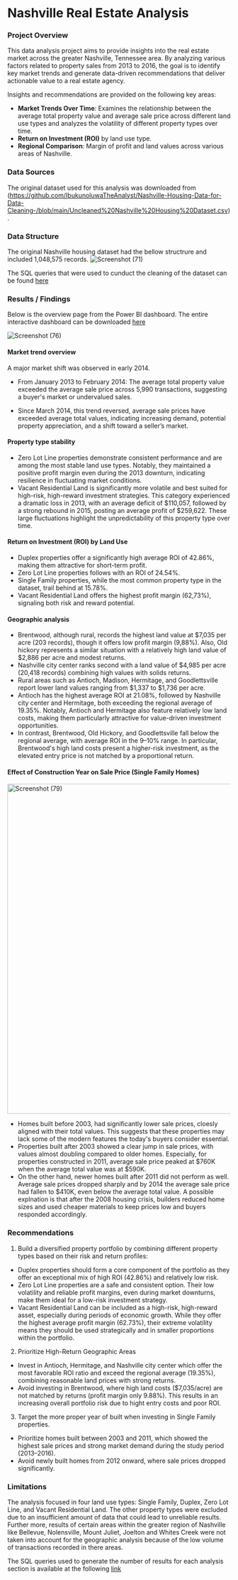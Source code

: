 # Nashville Real Estate Analysis

### Project Overview 
This data analysis project aims to provide insights into the real estate market across the greater Nashville, Tennessee area. By analyzing various factors related to property sales from 2013 to 2016, the goal is to identify key market trends and generate data-driven recommendations that deliver actionable value to a real estate agency.

Insights and recommendations are provided on the following key areas:
- **Market Trends Over Time**: Examines the relationship between the average total property value and average sale price across different land use types and analyzes the volatility of different property types over time.
- **Return on Investment (ROI)** by land use type.
- **Regional Comparison**: Margin of profit and land values across various areas of Nashville.

### Data Sources
The original dataset used for this analysis was downloaded from (https://github.com/IbukunoluwaTheAnalyst/Nashville-Housing-Data-for-Data-Cleaning-/blob/main/Uncleaned%20Nashville%20Housing%20Dataset.csv).

### Data Structure

The original Nashville housing dataset had the bellow structrure and included 1,048,575 records.
![Screenshot (71)](https://github.com/user-attachments/assets/6ee86f32-b7b3-4633-98fb-ea36678f92bb)


The SQL queries that were used to cunduct the cleaning of the dataset can be found [here](https://github.com/panoslamp/Data_analytics_project/blob/main/nashville%20housing%20cleaning.sql)

### Results / Findings
Below is the overview page from the Power BI dashboard. The entire interactive dashboard can be downloaded [here](https://github.com/panoslamp/Data_analytics_project/blob/main/Nashville%20Real%20Estate%20Dashboard.pbix)

![Screenshot (76)](https://github.com/user-attachments/assets/8d78d0c9-03f0-45b0-b961-42beb09700ef)
#### Market trend overview

A major market shift was observed in early 2014.

- From January 2013 to February 2014: The average total property value exceeded the average sale price across 5,990 transactions, suggesting a buyer's market or undervalued sales.

- Since March 2014, this trend reversed, average sale prices have exceeded average total values, indicating increasing demand, potential property appreciation, and a shift toward a seller’s market.

#### Property type stability
- Zero Lot Line properties demonstrate consistent performance and are among the most stable land use types. Notably, they maintained a positive profit margin even during the 2013 downturn, indicating resilience in fluctuating market conditions.
- Vacant Residential Land is significantly more volatile and best suited for high-risk, high-reward investment strategies. This category experienced a dramatic loss in 2013, with an average deficit of $110,057, followed by a strong rebound in 2015, posting an average profit of $259,622. These large fluctuations highlight the unpredictability of this property type over time.


#### Return on Investment (ROI) by Land Use

- Duplex properties offer a significantly high average ROI of 42.86%, making them attractive for short-term profit.
- Zero Lot Line properties follows with an ROI of 24.54%.
- Single Family properties, while the most common property type in the dataset, trail behind at 15.78%.
- Vacant Residential Land offers the highest profit margin (62,73%), signaling both risk and reward potential.

#### Geographic analysis
- Brentwood, although rural, records the highest land value at $7,035 per acre (203 records), though it offers low profit margin (9,88%). Also, Old hickory represents a similar situation with a relatively high land value of $2,886 per acre and modest returns.
- Nashville city center ranks second with a land value of $4,985 per acre (20,418 records) combining high values with solids returns.
- Rural areas such as Antioch, Madison, Hermitage, and Goodlettsville report lower land values ranging from $1,337 to $1,736 per acre.
- Antioch has the highest average ROI at 21.08%, followed by Nashville city center and Hermitage, both exceeding the regional average of 19.35%. Notably, Antioch and Hermitage also feature relatively low land costs, making them particularly attractive for value-driven investment opportunities.
- In contrast, Brentwood, Old Hickory, and Goodlettsville fall below the regional average, with average ROI in the 9–10% range. In particular, Brentwood's high land costs present a higher-risk investment, as the elevated entry price is not matched by a proportional return.

#### Effect of Construction Year on Sale Price (Single Family Homes)
<img width="1321" height="743" alt="Screenshot (79)" src="https://github.com/user-attachments/assets/7c468638-7c71-4dcd-85ee-d11a06c71a7c" />

- Homes built before 2003, had significantly lower sale prices, cloesly aligned with their total values. This suggests that these properties may lack some of the modern features the today's buyers consider essential.
- Properties built after 2003 showed a clear jump in sale prices, with values almost doubling compared to older homes. Especially, for properties constructed in 2011, average sale price peaked at $760K when the average total value was at $590K.
- On the other hand, newer homes built after 2011 did not perform as well. Average sale prices dropped sharply and by 2014 the average sale price had fallen to $410K, even below the average total value. A possible explnation is that after the 2008 housing crisis, builders reduced home sizes and used cheaper materials to keep prices low and buyers responded accordingly.




### Recommendations
1. Build a diversified property portfolio by combining different property types based on their risk and return profiles:
- Duplex properties should form a core component of the portfolio as they offer an exceptional mix of high ROI (42.86%) and relatively low risk.
- Zero Lot Line properties are a safe and consistent option. Their low volatility and reliable profit margins, even during market downturns, make them ideal for a low-risk investment strategy.
- Vacant Residential Land can be included as a high-risk, high-reward asset, especially during periods of economic growth. While they offer the highest average profit margin (62.73%), their extreme volatility  means they should be used strategically and in smaller proportions within the portfolio.

2. Prioritize High-Return Geographic Areas
- Invest in Antioch, Hermitage, and Nashville city center which offer the most favorable ROI ratio and exceed the regional average (19.35%), combining reasonable land prices with strong returns.
- Avoid investing in Brentwood, where high land costs ($7,035/acre) are not matched by returns (profit margin only 9.88%). This results in an increasing overall portfolio risk due to hight entry costs and poor ROI.

3. Target the more proper year of built when investing in Single Family properties.
- Prioritize homes built between 2003 and 2011, which showed the highest sale prices and strong market demand during the study period (2013–2016).
- Avoid newly built homes from 2012 onward, where sale prices dropped significantly.

### Limitations
The analysis focused in four land use types: Single Family, Duplex, Zero Lot Line, and Vacant Residential Land. The other property types were excluded due to an insufficient amount of data that could lead to unreliable results.
Further more, results of certain areas within the greater region of Nashville like Bellevue, Nolensville, Mount Juliet, Joelton and Whites Creek were not taken into account for the geographic analysis because of the low volume of transactions recorded in there areas.

The SQL queries used to generate the number of results for each analysis section is available at the following [link](https://github.com/panoslamp/Data_analytics_project/blob/main/nashville%20housing%20cleaning.sql)



